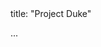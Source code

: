 <frontmatter>
title: "Project Duke"
</frontmatter>

<link rel="stylesheet" href="{{baseUrl}}/css/textbook.css">

<div class="website-content">

<div id="main">

...


</div>

</div>
